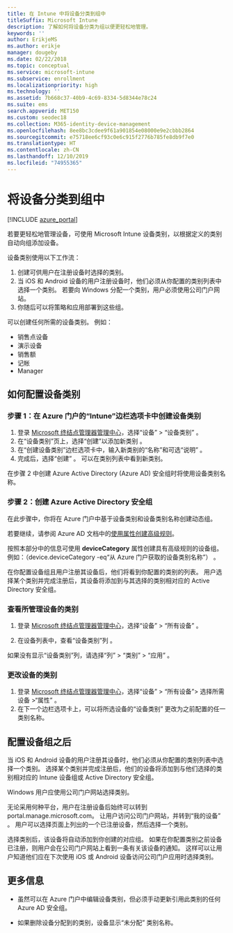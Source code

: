 ```yaml
---
title: 在 Intune 中将设备分类到组中
titleSuffix: Microsoft Intune
description: 了解如何将设备分类为组以便更轻松地管理。
keywords: ''
author: ErikjeMS
ms.author: erikje
manager: dougeby
ms.date: 02/22/2018
ms.topic: conceptual
ms.service: microsoft-intune
ms.subservice: enrollment
ms.localizationpriority: high
ms.technology: ''
ms.assetid: 7b668c37-40b9-4c69-8334-5d8344e78c24
ms.suite: ems
search.appverid: MET150
ms.custom: seodec18
ms.collection: M365-identity-device-management
ms.openlocfilehash: 8ee8bc3cdee9f61a901854e08000e9e2cbbb2864
ms.sourcegitcommit: e75718ee6cf93c0e6c915f2776b785fe8db9f7e0
ms.translationtype: HT
ms.contentlocale: zh-CN
ms.lasthandoff: 12/10/2019
ms.locfileid: "74955365"
---
```

# <a name="categorize-devices-into-groups"></a>将设备分类到组中

[!INCLUDE [azure_portal](../includes/azure_portal.md)]

若要更轻松地管理设备，可使用 Microsoft Intune 设备类别，以根据定义的类别自动向组添加设备。

设备类别使用以下工作流：
1. 创建可供用户在注册设备时选择的类别。
2. 当 iOS 和 Android 设备的用户注册设备时，他们必须从你配置的类别列表中选择一个类别。 若要向 Windows 分配一个类别，用户必须使用公司门户网站。
3. 你随后可以将策略和应用部署到这些组。

可以创建任何所需的设备类别。 例如：
- 销售点设备
- 演示设备
- 销售额
- 记帐
- Manager

## <a name="how-to-configure-device-categories"></a>如何配置设备类别

### <a name="step-1-create-device-categories-on-the-intune-blade-of-the-azure-portal"></a>步骤 1：在 Azure 门户的“Intune”边栏选项卡中创建设备类别
1. 登录 [Microsoft 终结点管理器管理中心](https://go.microsoft.com/fwlink/?linkid=2109431)，选择“设备” > “设备类别”   。
2. 在“设备类别”页上，选择“创建”以添加新类别   。
3. 在“创建设备类别”边栏选项卡中，输入新类别的“名称”和可选“说明”    。
4. 完成后，选择“创建”  。 可以在类别列表中看到新类别。

在步骤 2 中创建 Azure Active Directory (Azure AD) 安全组时将使用设备类别名称。

### <a name="step-2-create-azure-active-directory-security-groups"></a>步骤 2：创建 Azure Active Directory 安全组
在此步骤中，你将在 Azure 门户中基于设备类别和设备类别名称创建动态组。

若要继续，请参阅 Azure AD 文档中的[使用属性创建高级规则](https://azure.microsoft.com/documentation/articles/active-directory-accessmanagement-groups-with-advanced-rules/#using-attributes-to-create-rules-for-device-objects)。

按照本部分中的信息可使用 **deviceCategory** 属性创建具有高级规则的设备组。 例如：（device.deviceCategory -eq“从 Azure 门户获取的设备类别名称”）   。

在你配置设备组且用户注册其设备后，他们将看到你配置的类别的列表。 用户选择某个类别并完成注册后，其设备将添加到与其选择的类别相对应的 Active Directory 安全组。

### <a name="view-the-categories-of-devices-that-you-manage"></a>查看所管理设备的类别

1. 登录 [Microsoft 终结点管理器管理中心](https://go.microsoft.com/fwlink/?linkid=2109431)，选择“设备” > “所有设备”   。

2. 在设备列表中，查看“设备类别”列  。

如果没有显示“设备类别”列，请选择“列” > “类别” > “应用”     。

### <a name="change-the-category-of-a-device"></a>更改设备的类别

1. 登录 [Microsoft 终结点管理器管理中心](https://go.microsoft.com/fwlink/?linkid=2109431)，选择“设备” > “所有设备”> 选择所需设备 >“属性”    。
2. 在下一个边栏选项卡上，可以将所选设备的“设备类别”  更改为之前配置的任一类别名称。

## <a name="after-you-configure-device-groups"></a>配置设备组之后

当 iOS 和 Android 设备的用户注册其设备时，他们必须从你配置的类别列表中选择一个类别。 选择某个类别并完成注册后，他们的设备将添加到与他们选择的类别相对应的 Intune 设备组或 Active Directory 安全组。

Windows 用户应使用公司门户网站选择类别。

无论采用何种平台，用户在注册设备后始终可以转到 portal.manage.microsoft.com。 让用户访问公司门户网站，并转到“我的设备”  。 用户可以选择页面上列出的一个已注册设备，然后选择一个类别。

选择类别后，该设备将自动添加到你创建的对应组。 如果在你配置类别之前设备已注册，则用户会在公司门户网站上看到一条有关该设备的通知。 这样可以让用户知道他们应在下次使用 iOS 或 Android 设备访问公司门户应用时选择类别。

## <a name="further-information"></a>更多信息
- 虽然可以在 Azure 门户中编辑设备类别，但必须手动更新引用此类别的任何 Azure AD 安全组。

- 如果删除设备分配到的类别，设备显示“未分配”  类别名称。
